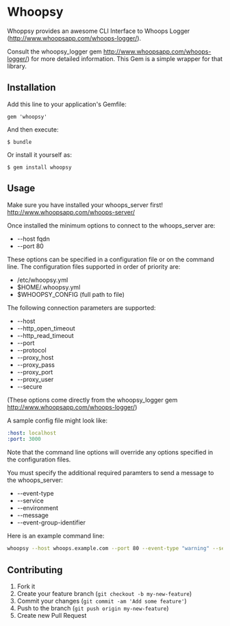 # Whoopsy

Whoppsy provides an awesome CLI Interface to Whoops Logger (http://www.whoopsapp.com/whoops-logger/).

Consult the whoopsy_logger gem http://www.whoopsapp.com/whoops-logger/) for more detailed information.  This Gem is a simple wrapper for that library.

## Installation

Add this line to your application's Gemfile:

    gem 'whoopsy'

And then execute:

    $ bundle

Or install it yourself as:

    $ gem install whoopsy

## Usage

Make sure you have installed your whoops_server first! http://www.whoopsapp.com/whoops-server/

Once installed the minimum options to connect to the whoops_server are:

 * --host fqdn
 * --port 80

These options can be specified in a configuration file or on the command line.  The configuration files supported in order of priority are:

 * /etc/whoopsy.yml
 * $HOME/.whoopsy.yml
 * $WHOOPSY_CONFIG (full path to file)

The following connection parameters are supported:

 * --host
 * --http_open_timeout
 * --http_read_timeout
 * --port
 * --protocol
 * --proxy_host
 * --proxy_pass
 * --proxy_port
 * --proxy_user
 * --secure

(These options come directly from the whoopsy_logger gem http://www.whoopsapp.com/whoops-logger/)

A sample config file might look like:
```yaml
:host: localhost
:port: 3000
```

Note that the command line options will override any options specified in the configuration files.

You must specify the additional required paramters to send a message to the whoops_server:

 * --event-type
 * --service
 * --environment
 * --message
 * --event-group-identifier

Here is an example command line:

```bash
whoopsy --host whoops.example.com --port 80 --event-type "warning" --service "my script" --environment "development" --message "working ok today" --event-group-identifier "group7"
```
## Contributing

1. Fork it
2. Create your feature branch (`git checkout -b my-new-feature`)
3. Commit your changes (`git commit -am 'Add some feature'`)
4. Push to the branch (`git push origin my-new-feature`)
5. Create new Pull Request
